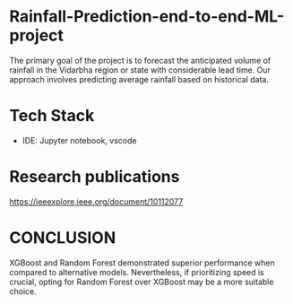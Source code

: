 # Rainfall-Prediction-end-to-end-ML-project

The primary goal of the project is to forecast the anticipated volume of rainfall in the Vidarbha region or state with considerable lead time. Our approach involves predicting average rainfall based on historical data.


# Tech Stack

* IDE: Jupyter notebook, vscode

# Research publications
https://ieeexplore.ieee.org/document/10112077


# CONCLUSION

XGBoost and Random Forest demonstrated superior performance when compared to alternative models. Nevertheless, if prioritizing speed is crucial, opting for Random Forest over XGBoost may be a more suitable choice.


